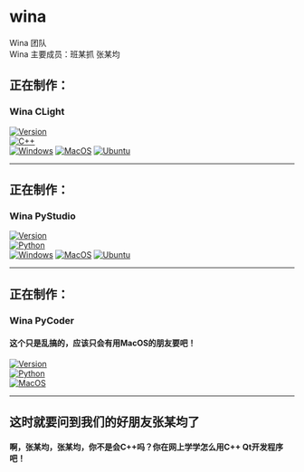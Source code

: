 # wina  
Wina 团队  
Wina 主要成员：班某抓 张某均  

## 正在制作：  
### Wina CLight  
[![Version](https://img.shields.io/badge/Version-0.0.1%2D-alpha-yellow)](https://)  
[![C++](https://img.shields.io/badge/C%2B%2B-2011%2B-blue)](https://isocpp.org)  
[![Windows](https://img.shields.io/badge/Windows-8%2B-skyblue)](https://www.microsoft.com)
[![MacOS](https://img.shields.io/badge/MacOS-10.10%2B-black)](https://www.apple.com)
[![Ubuntu](https://img.shields.io/badge/Ubuntu-all-black)](https://ubuntu.com)  

---

## 正在制作：  
### Wina PyStudio
[![Version](https://img.shields.io/badge/Version-0.0.1%2D-alpha-yellow)](https://)  
[![Python](https://img.shields.io/badge/python-3.7%2B-yellow)](https://isocpp.org)  
[![Windows](https://img.shields.io/badge/Windows-8%2B-skyblue)](https://www.microsoft.com)
[![MacOS](https://img.shields.io/badge/MacOS-10.10%2B-black)](https://www.apple.com)
[![Ubuntu](https://img.shields.io/badge/Ubuntu-all-black)](https://ubuntu.com)  

---

## 正在制作：  
### Wina PyCoder
#### 这个只是乱搞的，应该只会有用MacOS的朋友要吧！
[![Version](https://img.shields.io/badge/Version-0.0.1%2D-alpha-yellow)](https://)  
[![Python](https://img.shields.io/badge/python-3.7%2B-yellow)](https://isocpp.org)  
[![MacOS](https://img.shields.io/badge/MacOS-10.10%2B-black)](https://www.apple.com)  

---

## 这时就要问到我们的好朋友张某均了  
#### 啊，张某均，张某均，你不是会C++吗？你在网上学学怎么用C++ Qt开发程序吧！  

